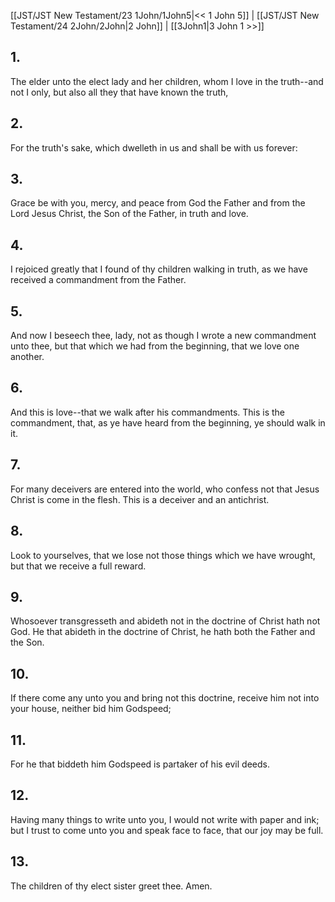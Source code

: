 [[JST/JST New Testament/23 1John/1John5|<< 1 John 5]] | [[JST/JST New Testament/24 2John/2John|2 John]] | [[3John1|3 John 1 >>]]
## 1.
The elder unto the elect lady and her children, whom I love in the truth\--and not I only, but also all they that have known the truth,
## 2.
For the truth\'s sake, which dwelleth in us and shall be with us forever:
## 3.
Grace be with you, mercy, and peace from God the Father and from the Lord Jesus Christ, the Son of the Father, in truth and love.
## 4.
I rejoiced greatly that I found of thy children walking in truth, as we have received a commandment from the Father.
## 5.
And now I beseech thee, lady, not as though I wrote a new commandment unto thee, but that which we had from the beginning, that we love one another.
## 6.
And this is love\--that we walk after his commandments. This is the commandment, that, as ye have heard from the beginning, ye should walk in it.
## 7.
For many deceivers are entered into the world, who confess not that Jesus Christ is come in the flesh. This is a deceiver and an antichrist.
## 8.
Look to yourselves, that we lose not those things which we have wrought, but that we receive a full reward.
## 9.
Whosoever transgresseth and abideth not in the doctrine of Christ hath not God. He that abideth in the doctrine of Christ, he hath both the Father and the Son.
## 10.
If there come any unto you and bring not this doctrine, receive him not into your house, neither bid him Godspeed;
## 11.
For he that biddeth him Godspeed is partaker of his evil deeds.
## 12.
Having many things to write unto you, I would not write with paper and ink; but I trust to come unto you and speak face to face, that our joy may be full.
## 13.
The children of thy elect sister greet thee. Amen.

